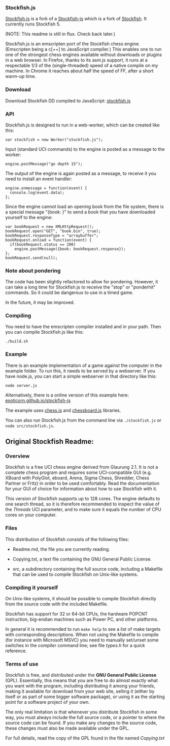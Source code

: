 ### Stockfish.js

<a href="https://github.com/nmrugg/stockfish.js">Stockfish.js</a> is a fork of a <a href="https://github.com/exoticorn/stockfish-js">Stockfish-js</a> which is a fork of <a href="https://github.com/mcostalba/Stockfish">Stockfish</a>.
It currently runs Stockfish 5.

(NOTE: This readme is still in flux. Check back later.)

Stockfish.js is an emscripten port of the Stockfish chess engine.
(Emscripten being a c[++] to JavaScript compiler.)
This enables one to run one of the strongest chess engines available
without downloads or plugins in a web browser.
In Firefox, thanks to its asm.js support, it runs at a respectable
1/3 of the (single-threaded) speed of a native compile on my machine.
In Chrome it reaches about half the speed of FF, after a short
warm-up time.

### Download

Download Stockfish DD compiled to JavaScript:
[stockfish.js](https://github.com/exoticorn/stockfish-js/releases/download/sf_dd_js/stockfish.js)

### API

Stockfish.js is designed to run in a web-worker, which can be created
like this:

    var stockfish = new Worker("stockfish.js");

Input (standard UCI commands) to the engine is posted as a message to the worker:

    engine.postMessage("go depth 15");

The output of the engine is again posted as a message, to receive it
you need to install an event handler:

    engine.onmessage = function(event) {
      console.log(event.data);
    };

Since the engine cannot load an opening book from the file system, there
is a special message "{book: <binary polglot book data>}" to send a book
that you have downloaded yourself to the engine:

    var bookRequest = new XMLHttpRequest();
    bookRequest.open("GET", "book.bin", true);
    bookRequest.responseType = "arraybuffer";
    bookRequest.onload = function(event) {
      if(bookRequest.status == 200)
        engine.postMessage({book: bookRequest.response});
    };
    bookRequest.send(null);

### Note about pondering

The code has been slightly refactored to allow for pondering.
However, it can take a long time for Stockfish.js to receive the "stop" or "ponderhit" commands.
So it could be dangerous to use in a timed game.

In the future, it may be improved.

### Compiling

You need to have the emscripten compiler installed and in your path.
Then you can compile Stockfish.js like this:

    ./build.sh

### Example

There is an example implementation of a game against the computer in
the example folder. To run this, it needs to be served by a webserver.
If you have node.js, you can start a simple webserver in that directory
like this:

    node server.js

Alternatively, there is a online version of this example here:
[exoticorn.github.io/stockfish-js](http://exoticorn.github.io/stockfish-js)

The example uses [chess.js](http://github.com/jhlywa/chess.js)
and [chessboard.js](http://chessboardjs.com/) libraries.

You can also run Stockfish.js from the command line via `./stockfish.js` or `node src/stockfish.js`.

## Original Stockfish Readme:

### Overview

Stockfish is a free UCI chess engine derived from Glaurung 2.1. It is
not a complete chess program and requires some UCI-compatible GUI
(e.g. XBoard with PolyGlot, eboard, Arena, Sigma Chess, Shredder, Chess
Partner or Fritz) in order to be used comfortably. Read the
documentation for your GUI of choice for information about how to use
Stockfish with it.

This version of Stockfish supports up to 128 cores. The engine defaults
to one search thread, so it is therefore recommended to inspect the value of
the *Threads* UCI parameter, and to make sure it equals the number of CPU
cores on your computer.


### Files

This distribution of Stockfish consists of the following files:

  * Readme.md, the file you are currently reading.

  * Copying.txt, a text file containing the GNU General Public License.

  * src, a subdirectory containing the full source code, including a Makefile
    that can be used to compile Stockfish on Unix-like systems.


### Compiling it yourself

On Unix-like systems, it should be possible to compile Stockfish
directly from the source code with the included Makefile.

Stockfish has support for 32 or 64-bit CPUs, the hardware POPCNT
instruction, big-endian machines such as Power PC, and other platforms.

In general it is recommended to run `make help` to see a list of make
targets with corresponding descriptions. When not using the Makefile to
compile (for instance with Microsoft MSVC) you need to manually
set/unset some switches in the compiler command line; see file *types.h*
for a quick reference.


### Terms of use

Stockfish is free, and distributed under the **GNU General Public License**
(GPL). Essentially, this means that you are free to do almost exactly
what you want with the program, including distributing it among your
friends, making it available for download from your web site, selling
it (either by itself or as part of some bigger software package), or
using it as the starting point for a software project of your own.

The only real limitation is that whenever you distribute Stockfish in
some way, you must always include the full source code, or a pointer
to where the source code can be found. If you make any changes to the
source code, these changes must also be made available under the GPL.

For full details, read the copy of the GPL found in the file named
*Copying.txt*
